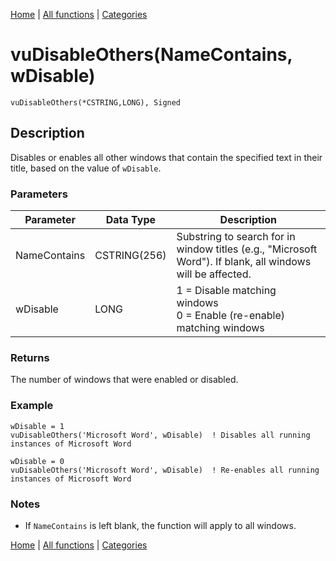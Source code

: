 [Home](../index.md) | [All functions](index.md) | [Categories](../categories/index.md)

# vuDisableOthers(NameContains, wDisable)

```Prototype
vuDisableOthers(*CSTRING,LONG), Signed
```


## Description
Disables or enables all other windows that contain the specified text in their title, based on the value of `wDisable`.

### Parameters

| Parameter    | Data Type    | Description                                                                 |
|--------------|--------------|-----------------------------------------------------------------------------|
| NameContains | CSTRING(256) | Substring to search for in window titles (e.g., "Microsoft Word"). If blank, all windows will be affected. |
| wDisable     | LONG         | 1 = Disable matching windows <br> 0 = Enable (re-enable) matching windows   |

### Returns
The number of windows that were enabled or disabled.

### Example

```Clarion
wDisable = 1
vuDisableOthers('Microsoft Word', wDisable)  ! Disables all running instances of Microsoft Word

wDisable = 0
vuDisableOthers('Microsoft Word', wDisable)  ! Re-enables all running instances of Microsoft Word
```

### Notes
- If `NameContains` is left blank, the function will apply to all windows.

[Home](../index.md) | [All functions](index.md) | [Categories](../categories/index.md)

